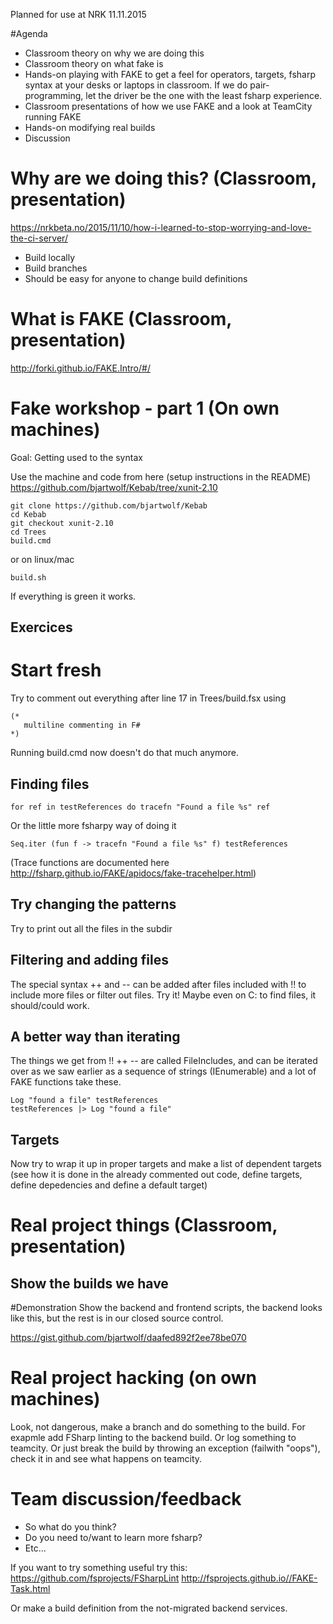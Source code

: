 Planned for use at NRK 11.11.2015

#Agenda
- Classroom theory on why we are doing this
- Classroom theory on what fake is
- Hands-on playing with FAKE to get a feel for operators, targets, fsharp syntax at your desks or laptops in classroom. If we do pair-programming, let the driver be the one with the least fsharp experience.
- Classroom presentations of how we use FAKE and a look at TeamCity running FAKE
- Hands-on modifying real builds
- Discussion

# Why are we doing this? (Classroom, presentation)
https://nrkbeta.no/2015/11/10/how-i-learned-to-stop-worrying-and-love-the-ci-server/
- Build locally
- Build branches
- Should be easy for anyone to change build definitions

# What is FAKE (Classroom, presentation)
http://forki.github.io/FAKE.Intro/#/

# Fake workshop - part 1 (On own machines)
Goal: Getting used to the syntax

Use the machine and code from here (setup instructions in the README)
https://github.com/bjartwolf/Kebab/tree/xunit-2.10

```
git clone https://github.com/bjartwolf/Kebab
cd Kebab
git checkout xunit-2.10
cd Trees
build.cmd
```
or on linux/mac
```
build.sh
```

If everything is green it works.

## Exercices
# Start fresh
Try to comment out everything after line 17 in Trees/build.fsx using 
``` 
(* 
   multiline commenting in F# 
*)
```

Running build.cmd now doesn't do that much anymore.

## Finding files
```
for ref in testReferences do tracefn "Found a file %s" ref
```

Or the little more fsharpy way of doing it
```
Seq.iter (fun f -> tracefn "Found a file %s" f) testReferences 
```

(Trace functions are documented here http://fsharp.github.io/FAKE/apidocs/fake-tracehelper.html)

## Try changing the patterns
Try to print out all the files in the subdir

## Filtering and adding files
The special syntax ++ and -- can be added after files included with !!
to include more files or filter out files. Try it! Maybe even on C: to find files, it should/could work.

## A better way than iterating
The things we get from !! ++ -- are called FileIncludes, and can be iterated over as we saw earlier as a sequence of strings (IEnumerable<string>) and a lot of FAKE functions take these.

```
Log "found a file" testReferences 
testReferences |> Log "found a file"
```

## Targets
Now try to wrap it up in proper targets and make a list of dependent targets (see how it is done in the already commented out code, define targets, define depedencies and define a default target)

# Real project things (Classroom, presentation)
## Show the builds we have
#Demonstration 
Show the backend and frontend scripts, the backend looks like this, but the rest is in our closed source control.

https://gist.github.com/bjartwolf/daafed892f2ee78be070

# Real project hacking (on own machines)
Look, not dangerous, make a branch and do something to the build. For exapmle add FSharp linting to the backend build.
Or log something to teamcity. Or just break the build by throwing an exception (failwith "oops"), check it in and see what happens on teamcity.


# Team discussion/feedback
- So what do you think?
- Do you need to/want to learn more fsharp?
- Etc...


If you want to try something useful try this:
https://github.com/fsprojects/FSharpLint
http://fsprojects.github.io//FAKE-Task.html

Or make a build definition from the not-migrated backend services.





